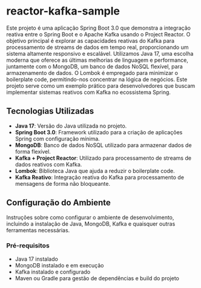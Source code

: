 # reactor-kafka-sample
Este projeto é uma aplicação Spring Boot 3.0 que demonstra a integração reativa entre o Spring Boot e o Apache Kafka usando o Project Reactor. O objetivo principal é explorar as capacidades reativas do Kafka para processamento de streams de dados em tempo real, proporcionando um sistema altamente responsivo e escalável. Utilizamos Java 17, uma escolha moderna que oferece as últimas melhorias de linguagem e performance, juntamente com o MongoDB, um banco de dados NoSQL flexível, para armazenamento de dados. O Lombok é empregado para minimizar o boilerplate code, permitindo-nos concentrar na lógica de negócios. Este projeto serve como um exemplo prático para desenvolvedores que buscam implementar sistemas reativos com Kafka no ecossistema Spring.



## Tecnologias Utilizadas

- **Java 17**: Versão do Java utilizada no projeto.
- **Spring Boot 3.0**: Framework utilizado para a criação de aplicações Spring com configuração mínima.
- **MongoDB**: Banco de dados NoSQL utilizado para armazenar dados de forma flexível.
- **Kafka + Project Reactor**: Utilizado para processamento de streams de dados reativos com Kafka.
- **Lombok**: Biblioteca Java que ajuda a reduzir o boilerplate code.
- **Kafka Reativo**: Integração reativa do Kafka para processamento de mensagens de forma não bloqueante.

## Configuração do Ambiente

Instruções sobre como configurar o ambiente de desenvolvimento, incluindo a instalação de Java, MongoDB, Kafka e quaisquer outras ferramentas necessárias.

### Pré-requisitos

- Java 17 instalado
- MongoDB instalado e em execução
- Kafka instalado e configurado
- Maven ou Gradle para gestão de dependências e build do projeto

